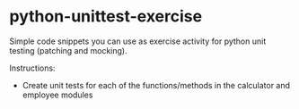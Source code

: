 # python-unittest-exercise
Simple code snippets you can use as exercise activity for python unit testing (patching and mocking).

Instructions: 
- Create unit tests for each of the functions/methods in the calculator and employee modules
